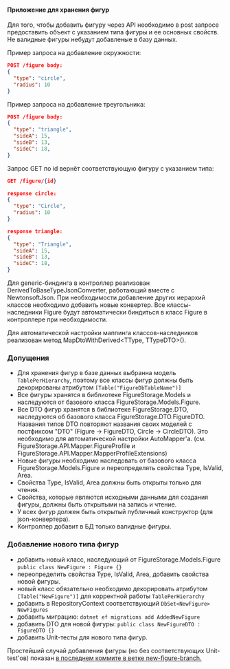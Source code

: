 ﻿#### Приложение для хранения фигур
Для того, чтобы добавить фигуру через API необходимо в post запросе предоставить объект с указанием типа фигуры и ее основных свойств. 
Не валидные фигуры небудут добавленые в базу данных.

Пример запроса на добавление окружности:
```json  
POST /figure body:
{
  "type": "circle",
  "radius": 10
}
```

Пример запроса на добавление треугольника:
```json  
POST /figure body:
{
  "type": "triangle",
  "sideA": 15,
  "sideB": 13,
  "sideC": 18,
}
```

Запрос GET по id вернёт соответствующую фигуру с указанием типа:
```json  
GET /figure/{id} 
```
```json  
response circle:
{
  "type": "Circle",
  "radius": 10
}
```
```json  
response triangle:
{
  "type": "Triangle",
  "sideA": 15,
  "sideB": 13,
  "sideC": 18,
}
```

Для generic-биндинга в контроллер реализован DerivedToBaseTypeJsonConverter, работающий вместе
с NewtonsoftJson. При необходимости добавление других иерархий классов необходимо добавить новые конвертер.
Все классы-наследники Figure будут автоматически биндиться в класс Figure в контроллере при необходимости.

Для автоматической настройки маппинга классов-наследников реализован метод MapDtoWithDerived<TType, TTypeDTO>().

### Допущения

- Для хранения фигур в базе данных выбранна модель `TablePerHierarchy`, 
поэтому все классы фигур должны быть декорированы атрибутом `[Table("FigureDbTableName")]`
- Все фигуры хранятся в библиотеке FigureStorage.Models и наследуются от базового класса FigureStorage.Models.Figure.
- Все DTO фигур хранятся в библиотеке FigureStorage.DTO, наследуются об базового класса FigureStorage.DTO.FigureDTO.
Названия типов DTO повторяют названия своих моделей с постфиксом "DTO" (Figure -> FigureDTO, Circle -> CircleDTO).
Это необходимо для автоматической настройки AutoMapper'а.
(см. FigureStorage.API.Mapper.FigureProfile и FigureStorage.API.Mapper.MapperProfileExtensions)
- Новые фигуры необходимо наследовать от базового класса FigureStorage.Models.Figure и переопределять
свойства Type, IsValid, Area.
- Свойства Type, IsValid, Area должны быть открыты только для чтения.
- Свойства, которые являются исходными данными для создания фигуры, должны быть открытыми на запись и чтение.
- У всех фигур должен быть открытый публичный конструктор (для json-конвертера).
- Контроллер добавит в БД только валидные фигуры.


### Добавление нового типа фигур

- добавить новый класс, наследующий от FigureStorage.Models.Figure `public class NewFigure : Figure {}`
- переопределить свойства Type, IsValid, Area, добавить свойства новой фигуры.
- новый класс обязательно необходимо декорировать атрибутом `[Table("NewFigure")]` для корректной работы `TablePerHierarchy`
- добавить в RepositoryContext соответствующий `DbSet<NewFigure> NewFigures`
- добавить миграцию: `dotnet ef migrations add AddedNewFigure`
- добавить DTO для новой фигуры: `public class NewFigureDTO : FigureDTO {}`
- добавить Unit-тесты для нового типа фигур.

Простейший случай добавления фигуры (но без соответствующих Unit-test'ов) показан [в последнем коммите в ветке new-figure-branch.](https://github.com/hedinjke/FigureStorage/commit/33a5ca63e04c53ea89949ca35cb80707853b79fa)